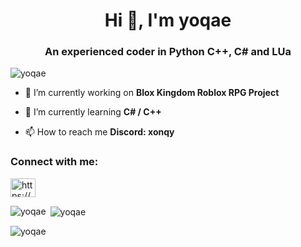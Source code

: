 <h1 align="center">Hi 👋, I'm yoqae</h1>
<h3 align="center">An experienced coder in Python C++, C# and LUa</h3>

<p align="left"> <img src="https://komarev.com/ghpvc/?username=yoqae&label=Profile%20views&color=0e75b6&style=flat" alt="yoqae" /> </p>




- 🔭 I’m currently working on **Blox Kingdom Roblox RPG Project**

- 🌱 I’m currently learning **C# / C++**

- 📫 How to reach me **Discord: xonqy**

<h3 align="left">Connect with me:</h3>
<p align="left">
<a href="https://discord.gg/https://discord.gg/NYJ3WcYhbg" target="blank"><img align="center" src="https://raw.githubusercontent.com/rahuldkjain/github-profile-readme-generator/master/src/images/icons/Social/discord.svg" alt="https://discord.gg/NYJ3WcYhbg" height="30" width="40" /></a>
</p>



<p><img align="left" src="https://github-readme-stats.vercel.app/api/top-langs?username=yoqae&show_icons=true&locale=en&layout=compact" alt="yoqae" /></p>

<p>&nbsp;<img align="center" src="https://github-readme-stats.vercel.app/api?username=yoqae&show_icons=true&locale=en" alt="yoqae" /></p>

<p><img align="center" src="https://github-readme-streak-stats.herokuapp.com/?user=yoqae&" alt="yoqae" /></p>
